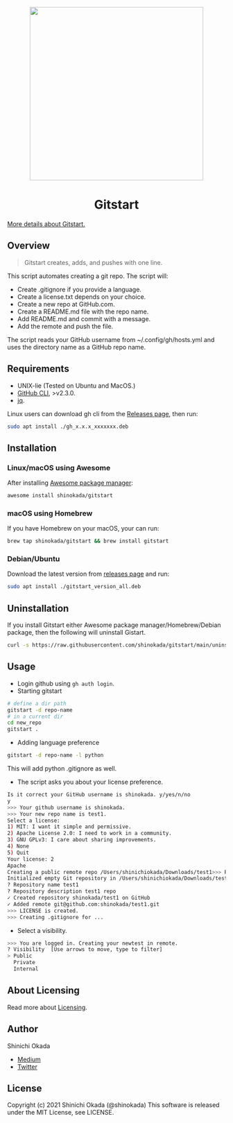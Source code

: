 <p align="center">
<img width="400" src="https://raw.githubusercontent.com/shinokada/gitstart/main/images/gitstart.png" />
</p>
<h1  align="center">Gitstart</h1>

[More details about Gitstart.](https://towardsdatascience.com/automate-creating-a-new-github-repository-with-gitstart-1ae961b99866)

## Overview

> Gitstart creates, adds, and pushes with one line.

This script automates creating a git repo. The script will:

- Create .gitignore if you provide a language.
- Create a license.txt depends on your choice.
- Create a new repo at GitHub.com.
- Create a README.md file with the repo name.
- Add README.md and commit with a message.
- Add the remote and push the file.

The script reads your GitHub username from ~/.config/gh/hosts.yml and uses the directory name as a GitHub repo name.

## Requirements

- UNIX-lie (Tested on Ubuntu and MacOS.)
- [GitHub CLI](https://cli.github.com/manual/), >v2.3.0.
- [jq](https://stedolan.github.io/jq/).

Linux users can download gh cli from the [Releases page](https://github.com/cli/cli/releases), then run:

```sh
sudo apt install ./gh_x.x.x_xxxxxxx.deb
```

## Installation

### Linux/macOS using Awesome

After installing [Awesome package manager](https://github.com/shinokada/awesome):

```sh
awesome install shinokada/gitstart
```

### macOS using Homebrew

If you have Homebrew on your macOS, your can run:

```sh
brew tap shinokada/gitstart && brew install gitstart
```

### Debian/Ubuntu

Download the latest version from [releases page](https://github.com/shinokada/gitstart/releases) and run:

```sh
sudo apt install ./gitstart_version_all.deb
```




## Uninstallation

If you install Gitstart either Awesome package manager/Homebrew/Debian package, then the following will uninstall Gistart.

```sh
curl -s https://raw.githubusercontent.com/shinokada/gitstart/main/uninstall.sh > tmp1 && bash tmp1 && rm tmp1
```

## Usage

- Login github using `gh auth login`.
- Starting gitstart

```sh
# define a dir path
gitstart -d repo-name
# in a current dir
cd new_repo
gitstart .
```

- Adding language preference

```sh
gitstart -d repo-name -l python
```

This will add python .gitignore as well.

- The script asks you about your license preference.
  
```sh
Is it correct your GitHub username is shinokada. y/yes/n/no
y
>>> Your github username is shinokada.
>>> Your new repo name is test1.
Select a license:
1) MIT: I want it simple and permissive.
2) Apache License 2.0: I need to work in a community.
3) GNU GPLv3: I care about sharing improvements.
4) None
5) Quit
Your license: 2
Apache
Creating a public remote repo /Users/shinichiokada/Downloads/test1>>> Running git init.
Initialized empty Git repository in /Users/shinichiokada/Downloads/test1/.git/
? Repository name test1
? Repository description test1 repo
✓ Created repository shinokada/test1 on GitHub
✓ Added remote git@github.com:shinokada/test1.git
>>> LICENSE is created.
>>> Creating .gitignore for ...
```

- Select a visibility.

```sh
>>> You are logged in. Creating your newtest in remote.
? Visibility  [Use arrows to move, type to filter]
> Public
  Private
  Internal
```

## About Licensing

Read more about [Licensing](https://docs.github.com/en/free-pro-team@latest/rest/reference/licenses).

## Author

Shinichi Okada

- [Medium](https://shinichiokada.medium.com/)
- [Twitter](https://twitter.com/shinokada)

## License

Copyright (c) 2021 Shinichi Okada (@shinokada)
This software is released under the MIT License, see LICENSE.
